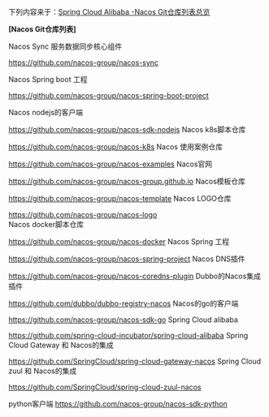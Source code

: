 
下列内容来于：[Spring Cloud Alibaba -Nacos Git仓库列表总览](https://mp.weixin.qq.com/s/_NsaTrQ3iUcZ8jflwAsT1g)

**[Nacos Git仓库列表]**

Nacos Sync 服务数据同步核心组件 

https://github.com/nacos-group/nacos-sync 

Nacos Spring boot 工程 

https://github.com/nacos-group/nacos-spring-boot-project 

Nacos nodejs的客户端

https://github.com/nacos-group/nacos-sdk-nodejs 
Nacos k8s脚本仓库

https://github.com/nacos-group/nacos-k8s 
Nacos 使用案例仓库 

https://github.com/nacos-group/nacos-examples 
Nacos官网 

https://github.com/nacos-group/nacos-group.github.io 
Nacos模板仓库 

https://github.com/nacos-group/nacos-template 
Nacos LOGO仓库 

https://github.com/nacos-group/nacos-logo  
Nacos docker脚本仓库

https://github.com/nacos-group/nacos-docker 
Nacos Spring 工程 

https://github.com/nacos-group/nacos-spring-project 
Nacos DNS插件  

https://github.com/nacos-group/nacos-coredns-plugin 
Dubbo的Nacos集成插件  

https://github.com/dubbo/dubbo-registry-nacos 
Nacos的go的客户端  

https://github.com/nacos-group/nacos-sdk-go
Spring Cloud alibaba  

https://github.com/spring-cloud-incubator/spring-cloud-alibaba
Spring Cloud Gateway 和 Nacos的集成  

https://github.com/SpringCloud/spring-cloud-gateway-nacos
Spring Cloud zuul 和 Nacos的集成  

https://github.com/SpringCloud/spring-cloud-zuul-nacos

python客户端
https://github.com/nacos-group/nacos-sdk-python
